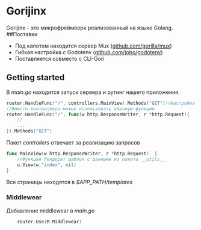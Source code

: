 # Gorijinx
Gorijinx - это микрофреймворк реализованный на языке Golang.
##Поставки
- Под капотом находится сервер Mux ([github.com/gorilla/mux](http://github.com/gorilla/mux))
- Гибкая настройка с Godotenv ([github.com/joho/godotenv](http://github.com/joho/godotenv))
- Поставляется совместо с CLI-Gori
## Getting started
В _main.go_ находится запуск сервера и рутинг нашего приложения.
```go
router.HandleFunc("/", controllers.MainView).Methods("GET")//Настройка рута
//Вместо контроллера можно использовать обычную функцию
router.HandleFunc("/", func(w http.ResponseWriter, r *http.Request){
	//
	...
}).Methods("GET")
```
Пакет _controllers_ отвечает за реализацию запросов
```go
func MainView(w http.ResponseWriter, r *http.Request)  {
	//Функция Рендерит шаблон с данными из пакета __utils__
	u.View(w,"index", nil)
}
```

Все страницы находятся в _$APP_PATH/templates_ 

### Middlewear

Добавление middlewear в _main.go_

```go
	router.Use(M.Middlewear)
```


